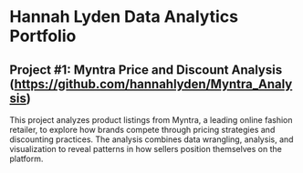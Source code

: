 # Hannah Lyden Data Analytics Portfolio

## Project #1: Myntra Price and Discount Analysis (https://github.com/hannahlyden/Myntra_Analysis)
This project analyzes product listings from Myntra, a leading online fashion retailer, to explore how brands compete through pricing strategies and discounting practices. The analysis combines data wrangling, analysis, and visualization to reveal patterns in how sellers position themselves on the platform.

